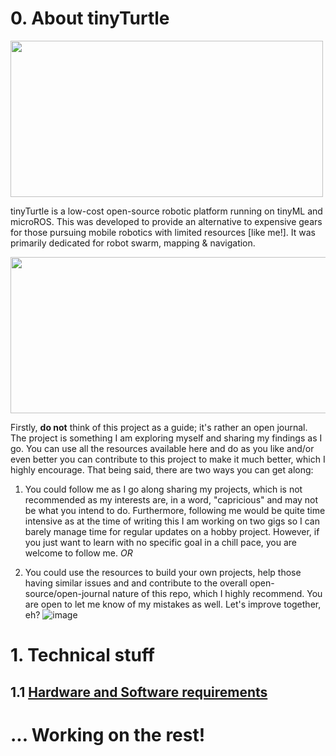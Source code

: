 # 0. About tinyTurtle
<p align="left"> 
<img src="https://github.com/AntarCreates/tinyTurtle/assets/81281780/ae64c241-5127-47f3-ab3d-6a1d143c4175" width="500" height="250" align="center" />


</p>

tinyTurtle is a low-cost open-source robotic platform running on tinyML and microROS. This was developed to provide an alternative to expensive gears for those pursuing mobile robotics with limited resources [like me!]. It was primarily dedicated for robot swarm, mapping & navigation. 

<p align="right">
<img src="https://github.com/AntarCreates/tinyTurtle/assets/81281780/c4ed7faa-5645-428d-92b2-11d42d20944d" width="650" height="250" align="center" />


</p>

Firstly, **do not** think of this project as a guide; it's rather an open journal. The project is something I am exploring myself and sharing my findings as I go. You can use all the resources available here and do as you like and/or even better you can contribute to this project to make it much better, which I highly encourage. That being said, there are two ways you can get along:

1. You could follow me as I go along sharing my projects, which is not recommended as my interests are, in a word, "capricious" and may not be what you intend to do. Furthermore, following me would be quite time intensive as at the time of writing this I am working on two gigs so I can barely manage time for regular updates on a hobby project. However, if you just want to learn with no specific goal in a chill pace, you are welcome to follow me. _OR_
  
2. You could use the resources to build your own projects, help those having similar issues and and contribute to the overall open-source/open-journal nature of this repo, which I highly recommend. You are open to let me know of my mistakes as well. Let's improve together, eh?
![image](https://github.com/AntarCreates/tinyTurtle/assets/81281780/16170af1-b887-4060-9d6a-a15acdee36ab)





# 1. Technical stuff
## 1.1 [Hardware and Software requirements](https://github.com/AntarCreates/tinyTurtle/blob/main/hardware_and_software.md)



# ... Working on the rest!





                                                                                                                                                                                                                            






